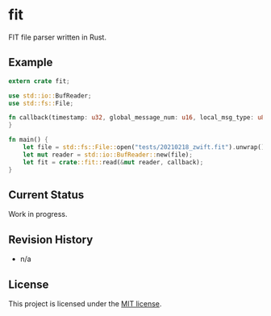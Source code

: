 # fit
FIT file parser written in Rust.

## Example
```rust
extern crate fit;

use std::io::BufReader;
use std::fs::File;

fn callback(timestamp: u32, global_message_num: u16, local_msg_type: u8, fields: Vec<crate::fit::FieldValue>) {
}

fn main() {
    let file = std::fs::File::open("tests/20210218_zwift.fit").unwrap();
    let mut reader = std::io::BufReader::new(file);
    let fit = crate::fit::read(&mut reader, callback);
}
```
## Current Status
Work in progress.

## Revision History
* n/a

## License
This project is licensed under the [MIT license](./LICENSE).
